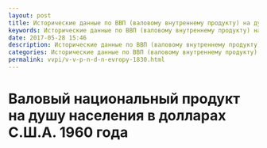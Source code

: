 ```yaml
---
layout: post
title: Исторические данные по ВВП (валовому внутреннему продукту) на душу населения стран Европы
keywords: Исторические данные по ВВП (валовому внутреннему продукту) на душу населения стран Европы
date: 2017-05-28 15:46
description: Исторические данные по ВВП (валовому внутреннему продукту) на душу населения стран Европы
categories: Исторические данные по ВВП (валовому внутреннему продукту) на душу населения стран Европы
permalink: vvpi/v-v-p-n-d-n-evropy-1830.html
---
```


# Валовый национальный продукт на душу населения в долларах С.Ш.А. 1960 года
